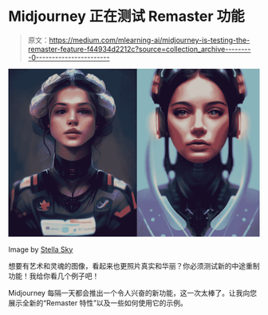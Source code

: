 # Midjourney 正在测试 Remaster 功能

> 原文：<https://medium.com/mlearning-ai/midjourney-is-testing-the-remaster-feature-f44934d2212c?source=collection_archive---------0----------------------->

![](img/721713b59f9f4bbc5236228d046cecc1.png)

Image by [Stella Sky](/@StellaSky)

想要有艺术和灵魂的图像，看起来也更照片真实和华丽？你必须测试新的中途重制功能！我给你看几个例子吧！

Midjourney 每隔一天都会推出一个令人兴奋的新功能，这一次太棒了。让我向您展示全新的“Remaster 特性”以及一些如何使用它的示例。